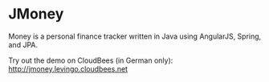 # JMoney

Money is a personal finance tracker written in Java using AngularJS, Spring, and JPA.

Try out the demo on CloudBees (in German only): http://jmoney.levingo.cloudbees.net